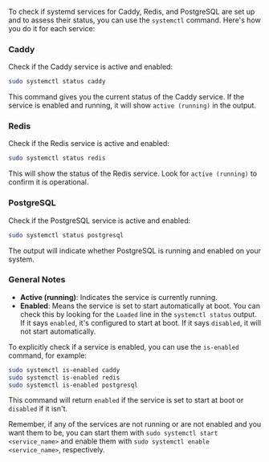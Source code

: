 To check if systemd services for Caddy, Redis, and PostgreSQL are set up and to assess their status, you can use the `systemctl` command. Here's how you do it for each service:

### Caddy

Check if the Caddy service is active and enabled:

```bash
sudo systemctl status caddy
```

This command gives you the current status of the Caddy service. If the service is enabled and running, it will show `active (running)` in the output.

### Redis

Check if the Redis service is active and enabled:

```bash
sudo systemctl status redis
```

This will show the status of the Redis service. Look for `active (running)` to confirm it is operational.

### PostgreSQL

Check if the PostgreSQL service is active and enabled:

```bash
sudo systemctl status postgresql
```

The output will indicate whether PostgreSQL is running and enabled on your system.

### General Notes

- **Active (running)**: Indicates the service is currently running.
- **Enabled**: Means the service is set to start automatically at boot. You can check this by looking for the `Loaded` line in the `systemctl status` output. If it says `enabled`, it's configured to start at boot. If it says `disabled`, it will not start automatically.

To explicitly check if a service is enabled, you can use the `is-enabled` command, for example:

```bash
sudo systemctl is-enabled caddy
sudo systemctl is-enabled redis
sudo systemctl is-enabled postgresql
```

This command will return `enabled` if the service is set to start at boot or `disabled` if it isn't.

Remember, if any of the services are not running or are not enabled and you want them to be, you can start them with `sudo systemctl start <service_name>` and enable them with `sudo systemctl enable <service_name>`, respectively.
